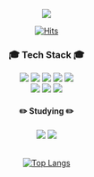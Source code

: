 <div align="center">


<img src="https://capsule-render.vercel.app/api?type=waving&color=75BDE0&height=300&section=header&text=Welcome%20to%20the%20SHOW&fontSize=90"/><br>

[![Hits](https://hits.seeyoufarm.com/api/count/incr/badge.svg?url=https%3A%2F%2Fgithub.com%2FHyu-noo%2Fhit-counter&count_bg=%2377BBDF&title_bg=%23E4E9EA&icon=&icon_color=%23E7E7E7&title=Hits&edge_flat=false)](https://hits.seeyoufarm.com)


<h3> 🎓 Tech Stack 🎓 </h3>
  
  <img src="https://img.shields.io/badge/C-A8B9CC?style=flat&logo=c&logoColor=white"/>
  <img src="https://img.shields.io/badge/C++-00599C?style=flat-square&logo=cplusplus&logoColor=white"/>
  <img src="https://img.shields.io/badge/-C%23-000000?logo=Csharp&style=flat"/>
  <img src="https://img.shields.io/badge/Python-3766AB?style=flat-square&logo=Python&logoColor=white"/>
  <img src="https://img.shields.io/badge/flutter-02569B?style=flat-square&logo=flutter&logoColor=white"/>
  <br>
  <img src="https://img.shields.io/badge/MongoDB-47A248?style=flat&logo=MongoDB&logoColor=white"/>
  <img src="https://img.shields.io/badge/Firebase-FFCA28?style=flat-square&logo=firebase&logoColor=black"/>
  <img src="https://img.shields.io/badge/Mysql-E6B91E?style=flat-square&logo=MySql&logoColor=white"/>
  
<h4> ✏️ Studying ✏️ </h4>
<img src="https://img.shields.io/badge/Java-007396?style=flat-square&logo=Java&logoColor=white"/>
<img src="https://img.shields.io/badge/Kotlin-7F52FF?style=flat-square&logo=Java&logoColor=white"/>
<br><br>

[![Top Langs](https://github-readme-stats.vercel.app/api/top-langs/?username=Hyu-noo&langs_count=10&layout=compact&theme=black)](https://github.com/Hyu-noo/Hyu-noo)﻿

<!--
**Hyu-noo/Hyu-noo** is a ✨ _special_ ✨ repository because its `README.md` (this file) appears on your GitHub profile.

Here are some ideas to get you started:

- 🔭 I’m currently working on ...
- 🌱 I’m currently learning ...
- 👯 I’m looking to collaborate on ...
- 🤔 I’m looking for help with ...
- 💬 Ask me about ...
- 📫 How to reach me: ...
- 😄 Pronouns: ...
- ⚡ Fun fact: ...
-->

